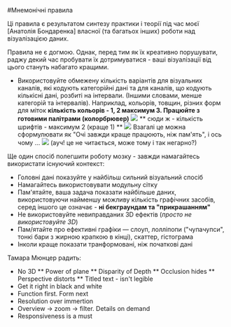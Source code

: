 #Мнемонічні правила

Ці правила є результатом синтезу практики і теорії під час моєї [Анатолія Бондаренка] власної (та багатьох інших) роботи над візуалізацією даних. 

Правила не є догмою. Однак, перед тим як їх креативно порушувати, раджу декий час пробувати їх дотримуватися - ваші візуалізації від цього стануть набагато кращими. 


* Використовуйте обмежену кількість варіантів для візуальних каналів, які кодують категорійні дані та для каналів, що кодують кількісні дані, розбиті на інтервали. (Іншими словами, менше категорій та інтервалів). Наприклад, кольорів, товщин, різних форм для міток
**кількість кольорів - 1, 2 максимум 3. Працюйте з готовими палітрами (колорбрювер)** 
![](figures/week03/vis_3_2_02.png)
** сюди ж - кількість шрифтів - максимум 2 (краще 1) **
![](figures/week03/fig_03_02.png)
Взагалі це можна сформулювати як "Очі завжди краще працюють, ніж пам'ять", і ось чому ... 
![](figures/week03/fig_01_04bis.jpg)
(ауч! це не читається, може тому і так негарно?)  

Ще один спосіб полегшити роботу мозку - завжди намагайтесь використати існуючий контекст:
* Головні дані показуйте у найбільш сильний візуальний спосіб
* Намагайтесь використовувати модульну сітку
* Пам'ятайте, ваша задача показати найбільше даних, використовуючи найменшу можливу кількість графічних засобів, серед іншого це означає - **ні бекграундам та "прикрашанням"**
* Не використовуйте невиправданих 3D ефектів (*просто не використовуйте 3D*)
* Пам/ятайте про ефективні графіки — слоуп, лолліпопи ("чупачупси", тонкі бари з жирною крапкою в кінці), скаттер, гістограма
* Інколи краще показати транформовані, ніж початкові дані


Тамара Мюнцер радить:
* No 3D
** Power of plane
** Disparity of Depth
** Occlusion hides
** Perspective distorts
** Titled text - isn't legible
* Get it right in black and white
* Function first. Form next
* Resolution over immertion
* Overview -> zoom -> filter. Details on demand
* Responsiveness is a must




